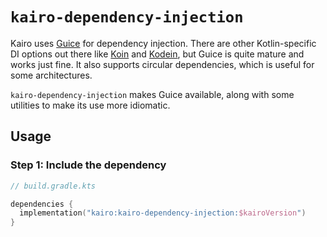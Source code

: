 # `kairo-dependency-injection`

Kairo uses [Guice](https://github.com/google/guice) for dependency injection.
There are other Kotlin-specific DI options out there
like [Koin](https://github.com/InsertKoinIO/koin) and [Kodein](https://github.com/kosi-libs/Kodein),
but Guice is quite mature and works just fine.
It also supports circular dependencies, which is useful for some architectures.

`kairo-dependency-injection` makes Guice available,
along with some utilities to make its use more idiomatic.

## Usage

### Step 1: Include the dependency

```kotlin
// build.gradle.kts

dependencies {
  implementation("kairo:kairo-dependency-injection:$kairoVersion")
}
```
